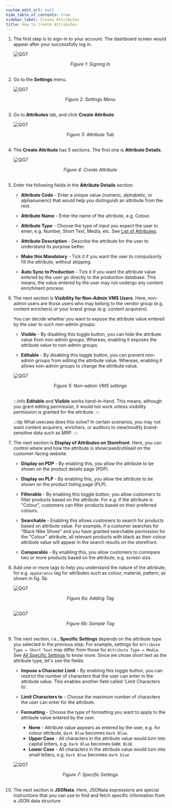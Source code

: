 ```yaml
---
custom_edit_url: null
hide_table_of_contents: true
sidebar_label: Create Attributes
title: How to Create Attributes
---
```


1. The first step is to sign-in to your account. The dashboard screen would appear after your successfully log in.

    ![QG7](https://cdn.pixelbin.io/v2/doc/original/vms/attribute/dashboard.png)
    <center><em>Figure 1: Signing In</em></center><br />

2. Go to the **Settings** menu.

    ![QG7](https://cdn.pixelbin.io/v2/doc/original/vms/attribute/settings.png)
    <center><em>Figure 2: Settings Menu</em></center><br />

3. Go to **Attributes** tab, and click **Create Attribute**.

    ![QG7](https://cdn.pixelbin.io/v2/doc/original/vms/attribute/attribute-nav.png)
    <center><em>Figure 3: Attribute Tab</em></center><br />

4. The **Create Attribute** has 5 sections. The first one is **Attribute Details**.

    ![QG7](https://cdn.pixelbin.io/v2/doc/original/vms/attribute/new-attribute.png)
    <center><em>Figure 4: Create Attribute</em></center><br />

5. Enter the following fields in the **Attribute Details** section:
    * **Attribute Code** - Enter a unique value (numeric, alphabetic, or alphanumeric) that would help you distinguish an attribute from the rest.

    * **Attribute Name** - Enter the name of the attribute, e.g. Colour.

    * **Attribute Type** - Choose the type of input you expect the user to enter, e.g. Number, Short Text, Media, etc. See [List of Attributes](##attribute-type).

    * **Attribute Description** - Describe the attribute for the user to understand its purpose better.

    * **Make this Mandatory** - Tick it if you want the user to compulsorily fill the attribute, without skipping.

    * **Auto Sync to Production** - Tick it if you want the attribute value entered by the user go directly to the production database. This means, the value entered by the user may not undergo any content enrichment process.

6. The next section is **Visibility for Non-Admin VMS Users**. Here, non-admin users are those users who may belong to the vendor group (e.g. content enrichers) or your brand group (e.g. content acquirers). 

    You can decide whether you want to expose the attribute value entered by the user to such non-admin groups:
    
    * **Visible** - By disabling this toggle button, you can hide the attribute value from non-admin groups. Whereas, enabling it exposes the attribute value to non-admin groups.

    * **Editable** - By disabling this toggle button, you can prevent non-admin groups from editing the attribute value. Whereas, enabling it allows non-admin groups to change the attribute value.

    ![QG7](https://cdn.pixelbin.io/v2/doc/original/vms/attribute/visibility.png)
    <center><em>Figure 5: Non-admin VMS settings</em></center><br />

    :::info
    **Editable** and **Visible** works hand-in-hand. This means, although you grant editing permission, it would not work unless visibility permission is granted for the attribute.
    :::

    :::tip What usecase does this solve?
    In certain scenarios, you may not want content acquirers, enrichers, or auditors to view/modify brand-sensitive data such as MRP.
    :::

7. The next section is **Display of Attributes on Storefront**. Here, you can control where and how the attribute is showcased/utilised on the customer-facing website.

    * **Display on PDP** - By enabling this, you allow the attribute to be shown on the product details page (PDP).

    * **Display on PLP** - By enabling this, you allow the attribute to be shown on the product listing page (PLP).

    * **Filterable** - By enabling this toggle button, you allow customers to filter products based on the attribute. For e.g. if the attribute is "Colour", customers can filter products based on their preferred colours.

    * **Searchable** - Enabling this allows customers to search for products based on attribute value. For example, if a customer searches for "Black Nike Shoes" and you have granted searchable permission for the "Colour" attribute, all relevant products with black as their colour attribute value will appear in the search results on the storefront.
    
    * **Comparable** - By enabling this, you allow customers to comnpare two or more products based on the attribute, e.g. screen size.

8.  Add one or more tags to help you understand the nature of the attribute, for e.g. `appearance` tag for attributes such as colour, material, pattern, as shown in fig. 5b.

    ![QG7](https://cdn.pixelbin.io/v2/doc/original/vms/attribute/new-attribute-1.png)
    <center><em>Figure 6a: Adding Tag</em></center><br />

    ![QG7](https://cdn.pixelbin.io/v2/doc/original/vms/attribute/tags.png)
    <center><em>Figure 6b: Sample Tag</em></center><br />

9. The next section, i.e., **Specific Settings** depends on the attribute type you selected in the previous step. For example, settings for `Attribute Type = Short Text` may differ from those for `Attribute Type = Media`. See [All Specific Settings](#all-specific-settings) to know more. Since we chose short text as the attribute type, let's see the fields:
    
    * **Impose a Character Limit** - By enabling this toggle button, you can restrict the number of characters that the user can enter in the attribute value. This enables another field called 'Limit Characters to'.

    * **Limit Characters to** - Choose the maximum number of characters the user can enter for the attribute.

    * **Formatting** - Choose the type of formatting you want to apply to the attribute value entered by the user.
        * **None** - Attribute value appears as entered by the user, e.g. for colour attribute, `Dark Blue` becomes `Dark Blue`.
        * **Upper Case** - All characters in the attribute value would turn into capital letters, e.g. `Dark Blue` becomes `DARK BLUE`.
        * **Lower Case** - All characters in the attribute value would turn into small letters, e.g. `Dark Blue` becomes `dark blue`

    ![QG7](https://cdn.pixelbin.io/v2/doc/original/vms/attribute/new-attribute-2.png)
    <center><em>Figure 7: Specific Settings</em></center><br />

10. The next section is **JSONata**. Here, JSONata expressions are special instructions that you can use to find and fetch specific information from a JSON data structure. 

